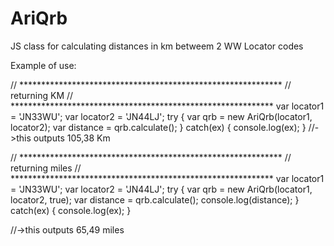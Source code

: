 # AriQrb
JS class for calculating distances in km betweem 2 WW Locator codes

Example of use:

// ************************************************************
// returning KM
// ************************************************************
var locator1 = 'JN33WU';
var locator2 = 'JN44LJ';
try
{
  var qrb = new AriQrb(locator1, locator2);
  var distance = qrb.calculate();
}
catch(ex)
{
  console.log(ex);
}
//->this outputs 105,38 Km

// ************************************************************
// returning miles
// ************************************************************
var locator1 = 'JN33WU';
var locator2 = 'JN44LJ';
try
{
  var qrb = new AriQrb(locator1, locator2, true);
  var distance = qrb.calculate();
  console.log(distance);
}
catch(ex)
{
  console.log(ex);
}

//->this outputs 65,49 miles
